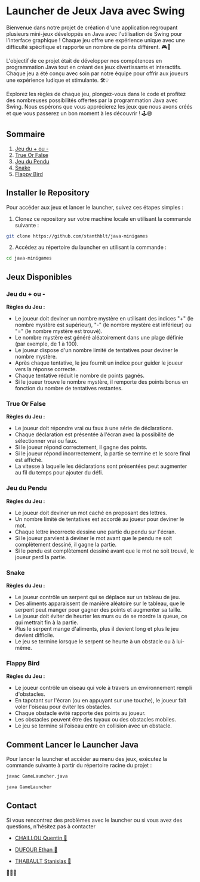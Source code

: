 
# Launcher de Jeux Java avec Swing

Bienvenue dans notre projet de création d'une application regroupant plusieurs mini-jeux développés en Java avec l'utilisation de Swing pour l'interface graphique ! Chaque jeu offre une expérience unique avec une difficulté spécifique et rapporte un nombre de points différent. 🎮🚀

L'objectif de ce projet était de développer nos compétences en programmation Java tout en créant des jeux divertissants et interactifs. Chaque jeu a été conçu avec soin par notre équipe pour offrir aux joueurs une expérience ludique et stimulante. 🛠️💡

Explorez les règles de chaque jeu, plongez-vous dans le code et profitez des nombreuses possibilités offertes par la programmation Java avec Swing. Nous espérons que vous apprécierez les jeux que nous avons créés et que vous passerez un bon moment à les découvrir ! 🕹️😄

## Sommaire

1.  [Jeu du + ou -](#jeu-du--ou)
2.  [True Or False](#true-or-false)
3.  [Jeu du Pendu](#jeu-du-pendu)
4.  [Snake](#snake)
5.  [Flappy Bird](#flappy-bird)

## Installer le Repository

Pour accéder aux jeux et lancer le launcher, suivez ces étapes simples :

1.  Clonez ce repository sur votre machine locale en utilisant la commande suivante :

```bash
git clone https://github.com/stanthblt/java-minigames
```

2.  Accédez au répertoire du launcher en utilisant la commande :

```bash
cd java-minigames
```

## Jeux Disponibles

### Jeu du + ou -

**Règles du Jeu :**

-   Le joueur doit deviner un nombre mystère en utilisant des indices "+" (le nombre mystère est supérieur), "-" (le nombre mystère est inférieur) ou "=" (le nombre mystère est trouvé).
-   Le nombre mystère est généré aléatoirement dans une plage définie (par exemple, de 1 à 100).
-   Le joueur dispose d'un nombre limité de tentatives pour deviner le nombre mystère.
-   Après chaque tentative, le jeu fournit un indice pour guider le joueur vers la réponse correcte.
-   Chaque tentative réduit le nombre de points gagnés.
-   Si le joueur trouve le nombre mystère, il remporte des points bonus en fonction du nombre de tentatives restantes.

### True Or False

**Règles du Jeu :**

-   Le joueur doit répondre vrai ou faux à une série de déclarations.
-   Chaque déclaration est présentée à l'écran avec la possibilité de sélectionner vrai ou faux.
-   Si le joueur répond correctement, il gagne des points.
-   Si le joueur répond incorrectement, la partie se termine et le score final est affiché.
-   La vitesse à laquelle les déclarations sont présentées peut augmenter au fil du temps pour ajouter du défi.

### Jeu du Pendu

**Règles du Jeu :**

-   Le joueur doit deviner un mot caché en proposant des lettres.
-   Un nombre limité de tentatives est accordé au joueur pour deviner le mot.
-   Chaque lettre incorrecte dessine une partie du pendu sur l'écran.
-   Si le joueur parvient à deviner le mot avant que le pendu ne soit complètement dessiné, il gagne la partie.
-   Si le pendu est complètement dessiné avant que le mot ne soit trouvé, le joueur perd la partie.

### Snake

**Règles du Jeu :**

-   Le joueur contrôle un serpent qui se déplace sur un tableau de jeu.
-   Des aliments apparaissent de manière aléatoire sur le tableau, que le serpent peut manger pour gagner des points et augmenter sa taille.
-   Le joueur doit éviter de heurter les murs ou de se mordre la queue, ce qui mettrait fin à la partie.
-   Plus le serpent mange d'aliments, plus il devient long et plus le jeu devient difficile.
-   Le jeu se termine lorsque le serpent se heurte à un obstacle ou à lui-même.

### Flappy Bird

**Règles du Jeu :**

-   Le joueur contrôle un oiseau qui vole à travers un environnement rempli d'obstacles.
-   En tapotant sur l'écran (ou en appuyant sur une touche), le joueur fait voler l'oiseau pour éviter les obstacles.
-   Chaque obstacle évité rapporte des points au joueur.
-   Les obstacles peuvent être des tuyaux ou des obstacles mobiles.
-   Le jeu se termine si l'oiseau entre en collision avec un obstacle.

## Comment Lancer le Launcher Java

Pour lancer le launcher et accéder au menu des jeux, exécutez la commande suivante à partir du répertoire racine du projet :

```bash
javac GameLauncher.java
```
```bash
java GameLauncher
```

## Contact

Si vous rencontrez des problèmes avec le launcher ou si vous avez des questions, n'hésitez pas à contacter

-   [CHAILLOU Quentin 🧑](https://github.com/Deyykoo)
    
-   [DUFOUR Ethan 🧑](https://github.com/Wasteque)
    
-   [THABAULT Stanislas 🧑](https://github.com/stanthblt)
    

📧👨‍💻